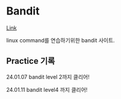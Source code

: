 # Bandit

[Link](https://overthewire.org/wargames/bandit/)  

linux command를 연습하기위한 bandit 사이트.

## Practice 기록

24.01.07  bandit level 2까지 클리어! 

24.01.11 bandit level4 까지 클리어!
